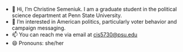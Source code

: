 - 👋 Hi, I’m Christine Semeniuk. I am a graduate student in the political science department at Penn State University.
- 👀 I’m interested in American politics, particularly voter behavior and campaign messaging.
- 📫 You can reach me via email at cis5730@psu.edu
- 😄 Pronouns: she/her

<!---
c-semeniuk/c-semeniuk is a ✨ special ✨ repository because its `README.md` (this file) appears on your GitHub profile.
You can click the Preview link to take a look at your changes.
--->
